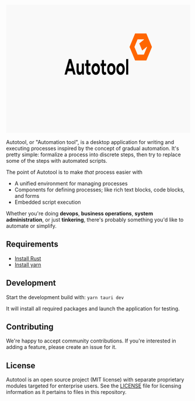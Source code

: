 <p align="center"> <img alt="Autotool" width="880" height="350" src="https://github.com/aklos/autotool/blob/main/src/banner.svg"> </p>

Autotool, or "Automation tool", is a desktop application for writing and executing processes inspired by the concept of gradual automation. It's pretty simple: formalize a process into discrete steps, then try to replace some of the steps with automated scripts.

The point of Autotool is to make *that* process easier with

- A unified environment for managing processes
- Components for defining processes; like rich text blocks, code blocks, and forms
- Embedded script execution

Whether you're doing **devops**, **business operations**, **system administration**, or just **tinkering**, there's probably something you'd like to automate or simplify.

## Requirements

- [Install Rust](https://www.rust-lang.org/tools/install)
- [Install yarn](https://classic.yarnpkg.com/lang/en/docs/install/#debian-stable)

## Development

Start the development build with: `yarn tauri dev`

It will install all required packages and launch the application for testing.

## Contributing

We're happy to accept community contributions. If you're interested in adding a feature, please create an issue for it.

## License

Autotool is an open source project (MIT license) with separate proprietary modules targeted for enterprise users. See the [LICENSE](https://github.com/aklos/autotool/blob/main/LICENSE.md) file for licensing information as it pertains to
files in this repository.
